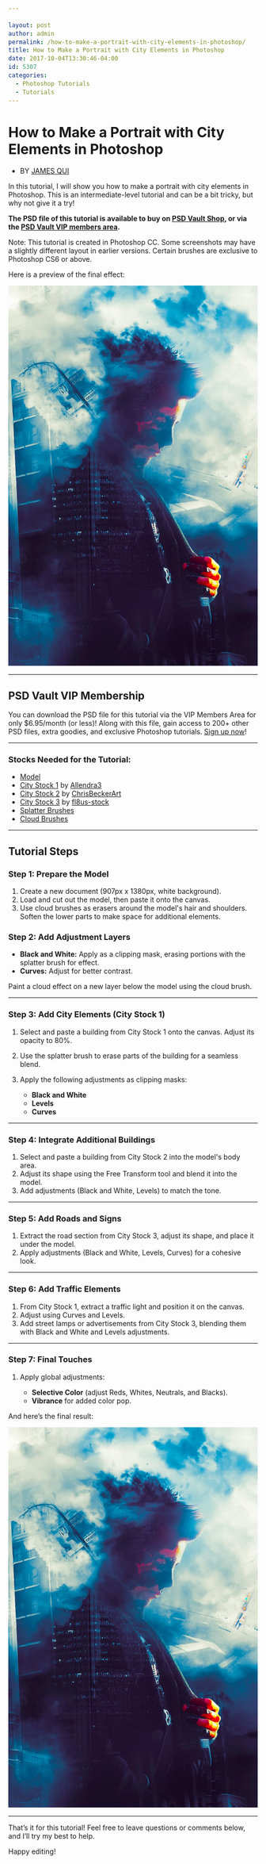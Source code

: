 ```yaml
---

layout: post
author: admin
permalink: /how-to-make-a-portrait-with-city-elements-in-photoshop/
title: How to Make a Portrait with City Elements in Photoshop
date: 2017-10-04T13:30:46-04:00
id: 5307
categories:
  - Photoshop Tutorials
  - Tutorials
---
```

# How to Make a Portrait with City Elements in Photoshop

* BY [JAMES QUI](https://www.psdvault.com/author/admin/ "James Qu")

In this tutorial, I will show you how to make a portrait with city elements in Photoshop. This is an intermediate-level tutorial and can be a bit tricky, but why not give it a try!

**The PSD file of this tutorial is available to buy on [PSD Vault Shop](https://shop.psdvault.com/collections/photo-effect-psd-files/products/psd-file-how-to-make-a-portrait-with-city-elements-in-photoshop), or via the [PSD Vault VIP members area](https://vip.psdvault.com/).**

Note: This tutorial is created in Photoshop CC. Some screenshots may have a slightly different layout in earlier versions. Certain brushes are exclusive to Photoshop CS6 or above.

Here is a preview of the final effect:

![Final Effect](/images/city-man-flatten.jpg)

- - -

## PSD Vault VIP Membership

You can download the PSD file for this tutorial via the VIP Members Area for only $6.95/month (or less)! Along with this file, gain access to 200+ other PSD files, extra goodies, and exclusive Photoshop tutorials. [Sign up now](http://www.psdvault.com/vip/signup.php)!

- - -

### Stocks Needed for the Tutorial:

* [Model](http://www.psdvault.com/img/2016/06/Stock_Stock_7_by_stock_cursedmind.jpg)
* [City Stock 1](http://allendra3.deviantart.com/art/City-Street-Stock-186442967) by [Allendra3](http://allendra3.deviantart.com/)
* [City Stock 2](http://chrisbeckerart.deviantart.com/art/Jersey-City-Skyline-at-Sunset-97199302) by [ChrisBeckerArt](http://chrisbeckerart.deviantart.com/)
* [City Stock 3](http://fl8us-stock.deviantart.com/art/Deserted-City-4804145) by [fl8us-stock](http://fl8us-stock.deviantart.com/)
* [Splatter Brushes](http://www.deviantart.com/art/Dried-Blood-Splatters-146720033)
* [Cloud Brushes](http://www.deviantart.com/browse/all/resources/applications/psbrushes/?q=clouds)

- - -

## Tutorial Steps

### Step 1: Prepare the Model

1. Create a new document (907px x 1380px, white background).
2. Load and cut out the model, then paste it onto the canvas.
3. Use cloud brushes as erasers around the model's hair and shoulders. Soften the lower parts to make space for additional elements.

### Step 2: Add Adjustment Layers

* **Black and White:** Apply as a clipping mask, erasing portions with the splatter brush for effect.  
* **Curves:** Adjust for better contrast.

Paint a cloud effect on a new layer below the model using the cloud brush.

- - -

### Step 3: Add City Elements (City Stock 1)

1. Select and paste a building from City Stock 1 onto the canvas. Adjust its opacity to 80%.
2. Use the splatter brush to erase parts of the building for a seamless blend.
3. Apply the following adjustments as clipping masks:

   * **Black and White**
   * **Levels**
   * **Curves**

- - -

### Step 4: Integrate Additional Buildings

1. Select and paste a building from City Stock 2 into the model's body area.
2. Adjust its shape using the Free Transform tool and blend it into the model.
3. Add adjustments (Black and White, Levels) to match the tone.

- - -

### Step 5: Add Roads and Signs

1. Extract the road section from City Stock 3, adjust its shape, and place it under the model.
2. Apply adjustments (Black and White, Levels, Curves) for a cohesive look.

- - -

### Step 6: Add Traffic Elements

1. From City Stock 1, extract a traffic light and position it on the canvas.
2. Adjust using Curves and Levels.
3. Add street lamps or advertisements from City Stock 3, blending them with Black and White and Levels adjustments.

- - -

### Step 7: Final Touches

1. Apply global adjustments:

   * **Selective Color** (adjust Reds, Whites, Neutrals, and Blacks).
   * **Vibrance** for added color pop.

And here’s the final result:

![Final Effect](/images/city-man-flatten.jpg)

- - -

That’s it for this tutorial! Feel free to leave questions or comments below, and I’ll try my best to help.

Happy editing!

